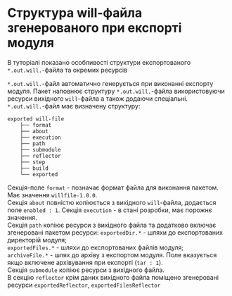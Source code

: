 # Структура will-файла згенерованого при експорті модуля

В туторіалі показано особливості структури експортованого `*.out.will.`-файла та окремих ресурсів

`*.out.will.`-файл автоматично генерується при виконанні експорту модуля. Пакет наповнює структуру `*.out.will.`-файла використовуючи ресурси вихідного `will`-файла а також додаючи спеціальні.  
`*.out.will.`-файл має визначену структуру:

```
exported will-file
    ├── format
    ├── about
    ├── execution 
    ├── path
    ├── submodule 
    ├── reflector 
    ├── step
    ├── build 
    └── exported

```

Секція-поле `format` - позначає формат файла для виконання пакетом. Має значення `willfile-1.0.0`.  
Секція `about` повністю копіюється з вихідного `will`-файла, додається поле `enabled : 1`. 
Секція `execution` - в стані розробки, має порожнє значення.  
Секція `path` копіює ресурси з вихідного файла та додатково включає згенеровані пакетом ресурси: `exportedDir.*` - шляхи до експортованих директорій модуля;  
`exportedFiles.*` - шляхи до експортованих файлів модуля;  
`archiveFile.*` - шлях до архіву з експортом модуля. Поле вказується якщо включене архівування при експорті (`tar : 1`).  
Секція `submodule` копіює ресурси з вихідного файла.  
В секцію `reflector` крім даних вихідного файла поміщено згенеровані ресурси `exportedReflector`, `exportedFilesReflector`